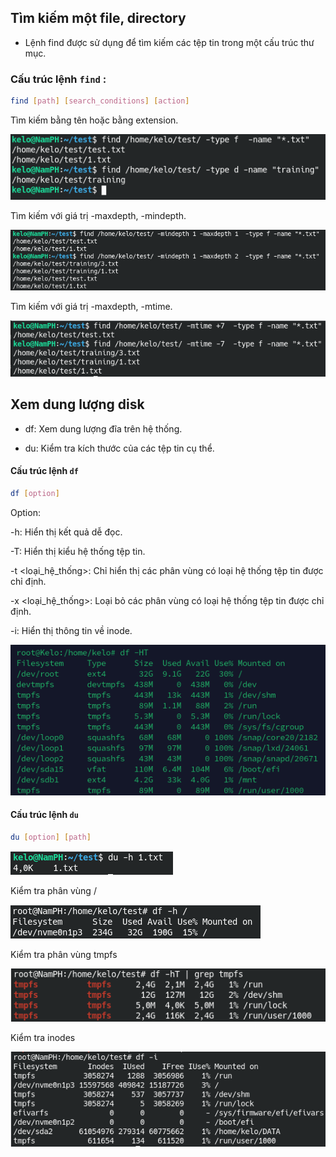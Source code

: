 ## Tìm kiếm một file, directory

- Lệnh find được sử dụng để tìm kiếm các tệp tin trong một cấu trúc thư mục.

### Cấu trúc lệnh `find` :

```bash
find [path] [search_conditions] [action]
```

Tìm kiếm bằng tên hoặc bằng extension.

![find](/img/find.png)

Tìm kiếm với giá trị -maxdepth, -mindepth.

![find_max_min](/img/find_max.png)

Tìm kiếm với giá trị -maxdepth, -mtime.

![find_mtime](/img/find_mtime.png)

## Xem dung lượng disk

* df: Xem dung lượng đĩa trên hệ thống.

* du: Kiểm tra kích thước của các tệp tin cụ thể.

#### Cấu trúc lệnh `df`

```bash
df [option]
```

Option:

-h: Hiển thị kết quả dễ đọc.

-T: Hiển thị kiểu hệ thống tệp tin.

-t <loại_hệ_thống>: Chỉ hiển thị các phân vùng có loại hệ thống tệp tin được chỉ định.

-x <loại_hệ_thống>: Loại bỏ các phân vùng có loại hệ thống tệp tin được chỉ định.

-i: Hiển thị thông tin về inode.

![df](/img/df.png)

#### Cấu trúc lệnh `du`

```bash
du [option] [path]
```

![du](/img/du.png)

Kiểm tra phân vùng / 

![df](/img/du_h.png)

Kiểm tra phân vùng tmpfs 

![df](/img/df_tmpfs.png)

Kiểm tra inodes 

![df](/img/df_inodes.png)

